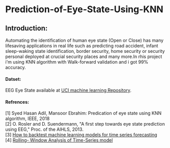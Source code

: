 # Prediction-of-Eye-State-Using-KNN
## Introduction:
Automating the identification of human eye state (Open or Close) has many lifesaving applications in real life such as predicting road accident, infant sleep-waking state identification, border security, home security or security personal deployed at crucial security places and many more.In rhis project i'm using KNN algorithm with Walk-forward validation and i got 99% accuracy.
#### Datset: 
EEG Eye State available at [UCI machine learning Repository](https://archive.ics.uci.edu/ml/datasets/EEG+Eye+State).
#### Refrences:
 [1] Syed Hasan Adil, Mansoor Ebrahim: Predication of eye state using KNN algorithm, IEEE, 2018 <br />
 [2] O. Rosler and D. Suendermann, "A first step towards eye state prediction using EEG," Proc. of the AIHLS, 2013. <br />
 [3] [How to backtest machine learning models for time series forecasting](https://machinelearningmastery.com/backtest-machine-learning-models-time-series-forecasting/) <br />
 [4] [Rolling- Window Analysis of Time-Series model](https://www.mathworks.com/help/econ/rolling-window-estimation-of-state-space-models.html) <br />
